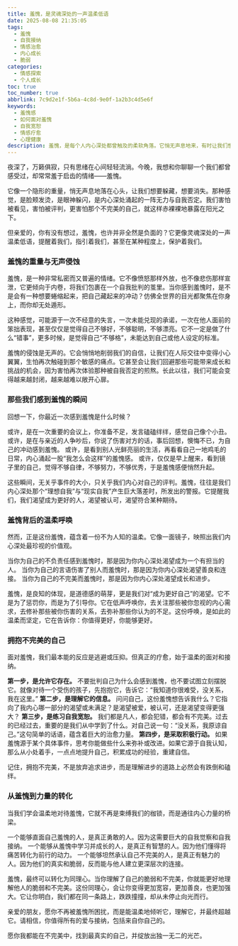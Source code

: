 ```yaml
---
title: 羞愧，是灵魂深处的一声温柔低语
date: 2025-08-08 21:35:05
tags:
  - 羞愧
  - 自我接纳
  - 情感治愈
  - 内心成长
  - 脆弱
categories:
  - 情感探索
  - 个人成长
toc: true
toc_number: true
abbrlink: 7c9d2e1f-5b6a-4c8d-9e0f-1a2b3c4d5e6f
keywords:
  - 羞愧感
  - 如何面对羞愧
  - 自我宽恕
  - 情感疗愈
  - 心理健康
description: 羞愧，是每个人内心深处都曾触及的柔软角落。它悄无声息地来，有时让我们想躲藏，有时又像一面镜子，映照出我们对完美的渴望。这篇文章将带你温柔地探索羞愧的本质，理解它并非全然负面，而是通往自我接纳与成长的必经之路。让我们一起，从羞愧中汲取力量，学会拥抱那个不完美的、真实的自己。
---
```


夜深了，万籁俱寂，只有思绪在心间轻轻流淌。今晚，我想和你聊聊一个我们都曾感受过，却常常羞于启齿的情绪——羞愧。

它像一个隐形的重量，悄无声息地落在心头，让我们想要躲藏，想要消失。那种感觉，是脸颊发烫，是眼神躲闪，是内心深处涌起的一阵无力与自我否定。我们害怕被看见，害怕被评判，更害怕那个不完美的自己，就这样赤裸裸地暴露在阳光之下。

但亲爱的，你有没有想过，羞愧，也许并非全然是负面的？它更像灵魂深处的一声温柔低语，提醒着我们，指引着我们，甚至在某种程度上，保护着我们。

### 羞愧的重量与无声侵蚀

羞愧，是一种非常私密而又普遍的情绪。它不像愤怒那样外放，也不像悲伤那样宣泄，它更倾向于内卷，将我们包裹在一个自我批判的茧里。当你感到羞愧时，是不是会有一种想要蜷缩起来，把自己藏起来的冲动？仿佛全世界的目光都聚焦在你身上，而你却无处遁形。

这种感觉，可能源于一次不经意的失言，一次未能兑现的承诺，一次在他人面前的笨拙表现，甚至仅仅是觉得自己不够好，不够聪明，不够漂亮。它不一定是做了什么“错事”，更多时候，是觉得自己“不够格”，未能达到自己或他人设定的标准。

羞愧的侵蚀是无声的。它会悄悄地削弱我们的自信，让我们在人际交往中变得小心翼翼，生怕再次触碰到那个敏感的痛点。它甚至会让我们回避那些可能带来成长和挑战的机会，因为害怕再次体验那种被自我否定的煎熬。长此以往，我们可能会变得越来越封闭，越来越难以敞开心扉。

### 那些我们感到羞愧的瞬间

回想一下，你最近一次感到羞愧是什么时候？

或许，是在一次重要的会议上，你准备不足，发言磕磕绊绊，感觉自己像个小丑。
或许，是在与亲近的人争吵后，你说了伤害对方的话，事后回想，懊悔不已，为自己的冲动感到羞愧。
或许，是看到别人光鲜亮丽的生活，再看看自己一地鸡毛的日常，内心涌起一股“我怎么会这样”的羞愧感。
或许，仅仅是早上醒来，看到镜子里的自己，觉得不够自律，不够努力，不够优秀，于是羞愧感便悄然升起。

这些瞬间，无关乎事件的大小，只关乎我们内心对自己的评判。羞愧，往往是我们内心深处那个“理想自我”与“现实自我”产生巨大落差时，所发出的警报。它提醒我们，我们渴望成为更好的人，渴望被认可，渴望符合某种期待。

### 羞愧背后的温柔呼唤

然而，正是这份羞愧，蕴含着一份不为人知的温柔。它像一面镜子，映照出我们内心深处最珍视的价值观。

当你为自己的不负责任感到羞愧时，那是因为你内心深处渴望成为一个有担当的人。
当你为自己的言语伤害了别人而羞愧时，那是因为你内心深处渴望善良和连接。
当你为自己的不完美而羞愧时，那是因为你内心深处渴望成长和进步。

羞愧，是良知的体现，是道德感的萌芽，更是我们对“成为更好自己”的渴望。它不是为了惩罚你，而是为了引导你。它在低声呼唤你，去关注那些被你忽视的内心需求，去修补那些被你伤害的关系，去弥补那些你认为的不足。这份呼唤，是如此的温柔而坚定，它在告诉你：你值得更好，你能够更好。

### 拥抱不完美的自己

面对羞愧，我们最本能的反应是逃避或压抑。但真正的疗愈，始于温柔的面对和接纳。

**第一步，是允许它存在。** 不要批判自己为什么会感到羞愧，也不要试图立刻摆脱它。就像对待一个受伤的孩子，先抱抱它，告诉它：“我知道你很难受，没关系，我在这里。”
**第二步，是理解它的信息。** 问问自己，这份羞愧想告诉我什么？它指向了我内心哪一部分的渴望或未满足？是渴望被爱，被认可，还是渴望变得更强大？
**第三步，是练习自我宽恕。** 我们都是凡人，都会犯错，都会有不完美。过去的已经过去，重要的是我们从中学到了什么。对自己说一句：“没关系，我原谅自己。”这句简单的话语，蕴含着巨大的治愈力量。
**第四步，是采取积极行动。** 如果羞愧源于某个具体事件，思考你能做些什么来弥补或改进。如果它源于自我认知，那么从小处着手，一点点地提升自己，积累成功的经验，重建自信。

记住，拥抱不完美，不是放弃追求进步，而是理解进步的道路上必然会有跌倒和磕绊。

### 从羞愧到力量的转化

当我们学会温柔地对待羞愧，它就不再是束缚我们的枷锁，而是通往内心力量的桥梁。

一个能够直面自己羞愧的人，是真正勇敢的人。因为这需要巨大的自我觉察和自我接纳。
一个能够从羞愧中学习并成长的人，是真正有智慧的人。因为他们懂得将痛苦转化为前行的动力。
一个能够坦然承认自己不完美的人，是真正有魅力的人。因为他们的真实和脆弱，反而能与他人建立更深层次的连接。

羞愧，最终可以转化为同理心。当你理解了自己的脆弱和不完美，你就能更好地理解他人的脆弱和不完美。这份同理心，会让你变得更加宽容，更加善良，也更加强大。它让你明白，我们都在同一条路上，跌跌撞撞，却从未停止向光而行。

亲爱的朋友，愿你不再被羞愧所困扰，而是能温柔地倾听它，理解它，并最终超越它。请相信，你值得所有的爱与接纳，包括来自你自己的。

愿你我都能在不完美中，找到最真实的自己，并绽放出独一无二的光芒。
